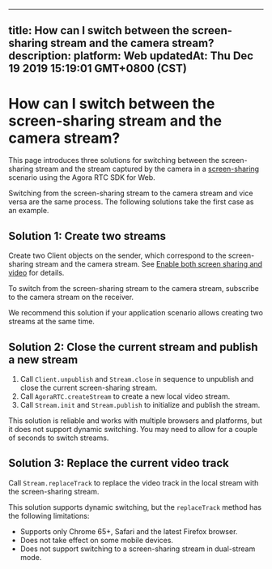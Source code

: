 
---
title: How can I switch between the screen-sharing stream and the camera stream?
description: 
platform: Web
updatedAt: Thu Dec 19 2019 15:19:01 GMT+0800 (CST)
---
# How can I switch between the screen-sharing stream and the camera stream?
This page introduces three solutions for switching between the screen-sharing stream and the stream captured by the camera in a [screen-sharing](https://docs.agora.io/en/Interactive%20Broadcast/screensharing_web?platform=Web) scenario using the Agora RTC SDK for Web.

Switching from the screen-sharing stream to the camera stream and vice versa are the same process. The following solutions take the first case as an example.

## Solution 1: Create two streams
Create two Client objects on the sender, which correspond to the screen-sharing stream and the camera stream. See [Enable both screen sharing and video](https://docs.agora.io/en/Interactive%20Broadcast/screensharing_web?platform=Web#a-name--bothaenable-both-screen-sharing-and-video) for details.

To switch from the screen-sharing stream to the camera stream, subscribe to the camera stream on the receiver.

We recommend this solution if your application scenario allows creating two streams at the same time.

## Solution 2: Close the current stream and publish a new stream
1. Call `Client.unpublish` and `Stream.close` in sequence to unpublish and close the current screen-sharing stream.
2. Call `AgoraRTC.createStream` to create a new local video stream.
3. Call `Stream.init` and `Stream.publish` to initialize and publish the stream.

This solution is reliable and works with multiple browsers and platforms, but it does not support dynamic switching. You may need to allow for a couple of seconds to switch streams.

## Solution 3: Replace the current video track
Call `Stream.replaceTrack` to replace the video track in the local stream with the screen-sharing stream.

This solution supports dynamic switching, but the `replaceTrack` method has the following limitations:

- Supports only Chrome 65+, Safari and the latest Firefox browser.
- Does not take effect on some mobile devices.
- Does not support switching to a screen-sharing stream in dual-stream mode.


